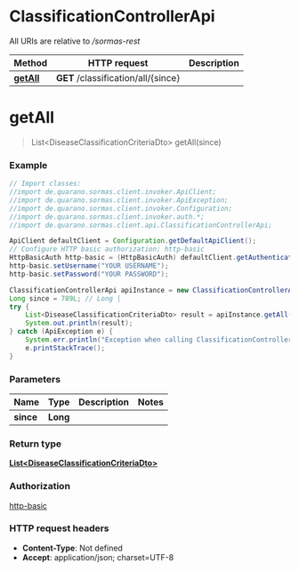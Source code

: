 # ClassificationControllerApi

All URIs are relative to _/sormas-rest_

| Method                                              | HTTP request                        | Description |
| --------------------------------------------------- | ----------------------------------- | ----------- |
| [**getAll**](ClassificationControllerApi.md#getAll) | **GET** /classification/all/{since} |

<a name="getAll"></a>

# **getAll**

> List&lt;DiseaseClassificationCriteriaDto&gt; getAll(since)

### Example

```java
// Import classes:
//import de.quarano.sormas.client.invoker.ApiClient;
//import de.quarano.sormas.client.invoker.ApiException;
//import de.quarano.sormas.client.invoker.Configuration;
//import de.quarano.sormas.client.invoker.auth.*;
//import de.quarano.sormas.client.api.ClassificationControllerApi;

ApiClient defaultClient = Configuration.getDefaultApiClient();
// Configure HTTP basic authorization: http-basic
HttpBasicAuth http-basic = (HttpBasicAuth) defaultClient.getAuthentication("http-basic");
http-basic.setUsername("YOUR USERNAME");
http-basic.setPassword("YOUR PASSWORD");

ClassificationControllerApi apiInstance = new ClassificationControllerApi();
Long since = 789L; // Long |
try {
    List<DiseaseClassificationCriteriaDto> result = apiInstance.getAll(since);
    System.out.println(result);
} catch (ApiException e) {
    System.err.println("Exception when calling ClassificationControllerApi#getAll");
    e.printStackTrace();
}
```

### Parameters

| Name      | Type     | Description | Notes |
| --------- | -------- | ----------- | ----- |
| **since** | **Long** |             |

### Return type

[**List&lt;DiseaseClassificationCriteriaDto&gt;**](DiseaseClassificationCriteriaDto.md)

### Authorization

[http-basic](../README.md#http-basic)

### HTTP request headers

- **Content-Type**: Not defined
- **Accept**: application/json; charset=UTF-8
